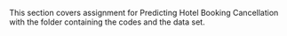 This section covers assignment for Predicting Hotel Booking Cancellation with the folder containing the codes and the data set.
